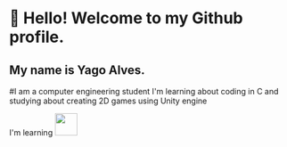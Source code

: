 # 👋 Hello! Welcome to my Github profile.
## My name is Yago Alves.

#I am a computer engineering student
I'm learning about coding in C and studying about creating 2D games using Unity engine

I'm learning
<img src="https://cdn.jsdelivr.net/gh/devicons/devicon@latest/icons/unity/unity-original-wordmark.svg" width="40" height="40"/>
          
          

